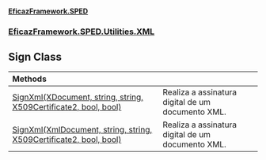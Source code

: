 #### [EficazFramework.SPED](EficazFrameworkSPED.md 'EficazFramework SPED')
### [EficazFramework.SPED.Utilities.XML](EficazFramework.SPED.Utilities.XML.md 'EficazFramework.SPED.Utilities.XML')

## Sign Class

| Methods | |
| :--- | :--- |
| [SignXml(XDocument, string, string, X509Certificate2, bool, bool)](EficazFramework.SPED.Utilities.XML/Sign/SignXml(XDocument,string,string,X509Certificate2,bool,bool).md 'EficazFramework.SPED.Utilities.XML.Sign.SignXml(System.Xml.Linq.XDocument, string, string, System.Security.Cryptography.X509Certificates.X509Certificate2, bool, bool)') | Realiza a assinatura digital de um documento XML. |
| [SignXml(XmlDocument, string, string, X509Certificate2, bool, bool)](EficazFramework.SPED.Utilities.XML/Sign/SignXml(XmlDocument,string,string,X509Certificate2,bool,bool).md 'EficazFramework.SPED.Utilities.XML.Sign.SignXml(System.Xml.XmlDocument, string, string, System.Security.Cryptography.X509Certificates.X509Certificate2, bool, bool)') | Realiza a assinatura digital de um documento XML. |
